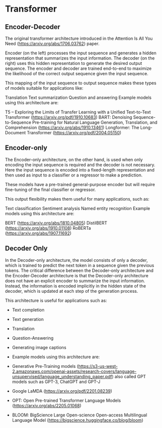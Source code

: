 # Transformer

## Encoder-Decoder

The original transformer architecture introduced in the Attention Is All You Need (https://arxiv.org/abs/1706.03762) paper.

Encoder (on the left) processes the input sequence and generates a hidden representation that summarizes the input information. The decoder (on the right) uses this hidden representation to generate the desired output sequence. The encoder and decoder are trained end-to-end to maximize the likelihood of the correct output sequence given the input sequence.

This mapping of the input sequence to output sequence makes these types of models suitable for applications like:

Translation
Text summarization
Question and answering
Example models using this architecture are:

T5 – Exploring the Limits of Transfer Learning with a Unified Text-to-Text Transformer (https://arxiv.org/pdf/1910.10683)
BART: Denoising Sequence-to-Sequence Pre-training for Natural Language Generation, Translation, and Comprehension (https://arxiv.org/abs/1910.13461)
Longformer: The Long-Document Transformer (https://arxiv.org/pdf/2004.05150)

## Encoder-only

The Encoder-only architecture, on the other hand, is used when only encoding the input sequence is required and the decoder is not necessary. Here the input sequence is encoded into a fixed-length representation and then used as input to a classifier or a regressor to make a prediction.

These models have a pre-trained general-purpose encoder but will require fine-tuning of the final classifier or regressor.


This output flexibility makes them useful for many applications, such as:

Text classification
Sentiment analysis
Named entity recognition
Example models using this architecture are:

BERT (https://arxiv.org/abs/1810.04805)
DistilBERT (https://arxiv.org/abs/1910.01108)
RoBERTa (https://arxiv.org/abs/1907.11692)

## Decoder Only

In the Decoder-only architecture, the model consists of only a decoder, which is trained to predict the next token in a sequence given the previous tokens. The critical difference between the Decoder-only architecture and the Encoder-Decoder architecture is that the Decoder-only architecture does not have an explicit encoder to summarize the input information. Instead, the information is encoded implicitly in the hidden state of the decoder, which is updated at each step of the generation process.

This architecture is useful for applications such as:

- Text completion
- Text generation
- Translation
- Question-Answering
- Generating image captions
- Example models using this architecture are:

- Generative Pre-Training models (https://s3-us-west-2.amazonaws.com/openai-assets/research-covers/language-unsupervised/language_understanding_paper.pdf) also called GPT models such as GPT-3, ChatGPT and GPT-J
- Google LaMDA (https://arxiv.org/pdf/2201.08239)
- OPT: Open Pre-trained Transformer Language Models (https://arxiv.org/abs/2205.01068)
- BLOOM: BigScience Large Open-science Open-access Multilingual Language Model (https://bigscience.huggingface.co/blog/bloom)